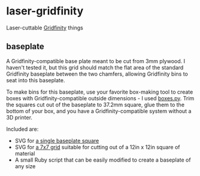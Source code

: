 # laser-gridfinity
Laser-cuttable [Gridfinity](https://gridfinity.xyz/) things

## baseplate
A Gridfinity-compatible base plate meant to be cut from 3mm plywood. I
haven't tested it, but this grid should match the flat area of the standard
Gridfinity baseplate between the two chamfers, allowing Gridfinity bins to
seat into this baseplate.

To make bins for this baseplate, use your favorite box-making tool to create
boxes with Gridfinity-compatible outside dimensions - I used
[boxes.py](https://festi.info/boxes.py/). Trim the squares cut out of the
baseplate to 37.2mm square, glue them to the bottom of your box, and you have
a Gridfinity-compatible system without a 3D printer.

Included are:
* SVG for [a single baseplate square](baseplate/Gridfinity%20baseplate%201x1.svg)
* SVG for [a 7x7 grid](baseplate/Gridfinity%20baseplate%207x7.svg) suitable
  for cutting out of a 12in x 12in square of material
* A small Ruby script that can be easily modified to create a baseplate of
  any size
